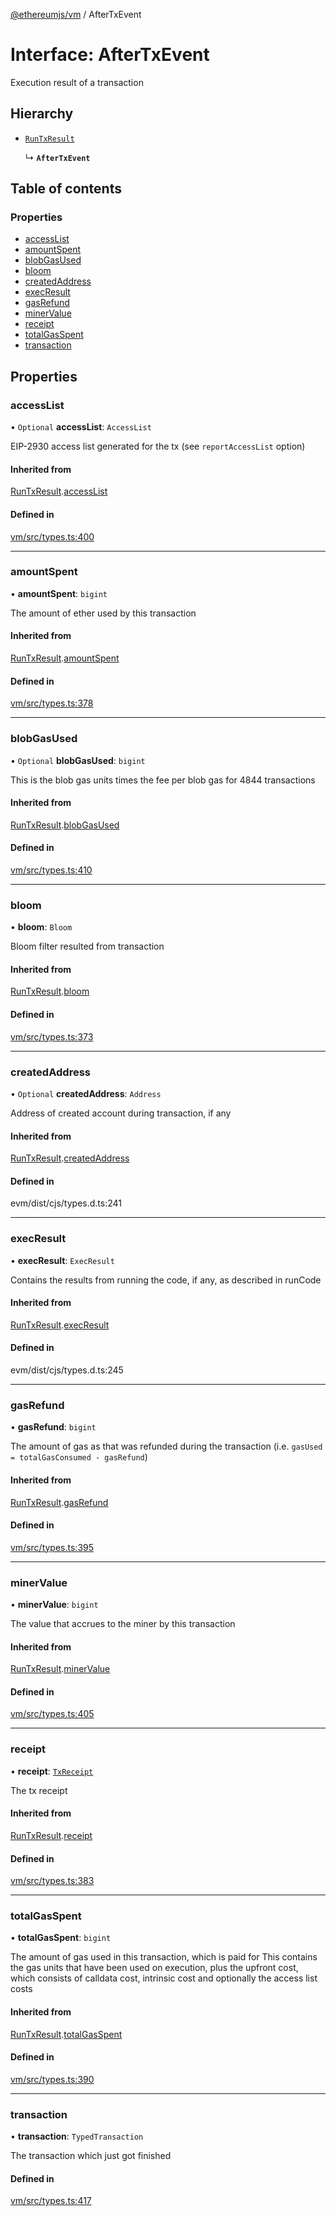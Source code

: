 [@ethereumjs/vm](../README.md) / AfterTxEvent

# Interface: AfterTxEvent

Execution result of a transaction

## Hierarchy

- [`RunTxResult`](RunTxResult.md)

  ↳ **`AfterTxEvent`**

## Table of contents

### Properties

- [accessList](AfterTxEvent.md#accesslist)
- [amountSpent](AfterTxEvent.md#amountspent)
- [blobGasUsed](AfterTxEvent.md#blobgasused)
- [bloom](AfterTxEvent.md#bloom)
- [createdAddress](AfterTxEvent.md#createdaddress)
- [execResult](AfterTxEvent.md#execresult)
- [gasRefund](AfterTxEvent.md#gasrefund)
- [minerValue](AfterTxEvent.md#minervalue)
- [receipt](AfterTxEvent.md#receipt)
- [totalGasSpent](AfterTxEvent.md#totalgasspent)
- [transaction](AfterTxEvent.md#transaction)

## Properties

### accessList

• `Optional` **accessList**: `AccessList`

EIP-2930 access list generated for the tx (see `reportAccessList` option)

#### Inherited from

[RunTxResult](RunTxResult.md).[accessList](RunTxResult.md#accesslist)

#### Defined in

[vm/src/types.ts:400](https://github.com/ethereumjs/ethereumjs-monorepo/blob/master/packages/vm/src/types.ts#L400)

___

### amountSpent

• **amountSpent**: `bigint`

The amount of ether used by this transaction

#### Inherited from

[RunTxResult](RunTxResult.md).[amountSpent](RunTxResult.md#amountspent)

#### Defined in

[vm/src/types.ts:378](https://github.com/ethereumjs/ethereumjs-monorepo/blob/master/packages/vm/src/types.ts#L378)

___

### blobGasUsed

• `Optional` **blobGasUsed**: `bigint`

This is the blob gas units times the fee per blob gas for 4844 transactions

#### Inherited from

[RunTxResult](RunTxResult.md).[blobGasUsed](RunTxResult.md#blobgasused)

#### Defined in

[vm/src/types.ts:410](https://github.com/ethereumjs/ethereumjs-monorepo/blob/master/packages/vm/src/types.ts#L410)

___

### bloom

• **bloom**: `Bloom`

Bloom filter resulted from transaction

#### Inherited from

[RunTxResult](RunTxResult.md).[bloom](RunTxResult.md#bloom)

#### Defined in

[vm/src/types.ts:373](https://github.com/ethereumjs/ethereumjs-monorepo/blob/master/packages/vm/src/types.ts#L373)

___

### createdAddress

• `Optional` **createdAddress**: `Address`

Address of created account during transaction, if any

#### Inherited from

[RunTxResult](RunTxResult.md).[createdAddress](RunTxResult.md#createdaddress)

#### Defined in

evm/dist/cjs/types.d.ts:241

___

### execResult

• **execResult**: `ExecResult`

Contains the results from running the code, if any, as described in runCode

#### Inherited from

[RunTxResult](RunTxResult.md).[execResult](RunTxResult.md#execresult)

#### Defined in

evm/dist/cjs/types.d.ts:245

___

### gasRefund

• **gasRefund**: `bigint`

The amount of gas as that was refunded during the transaction (i.e. `gasUsed = totalGasConsumed - gasRefund`)

#### Inherited from

[RunTxResult](RunTxResult.md).[gasRefund](RunTxResult.md#gasrefund)

#### Defined in

[vm/src/types.ts:395](https://github.com/ethereumjs/ethereumjs-monorepo/blob/master/packages/vm/src/types.ts#L395)

___

### minerValue

• **minerValue**: `bigint`

The value that accrues to the miner by this transaction

#### Inherited from

[RunTxResult](RunTxResult.md).[minerValue](RunTxResult.md#minervalue)

#### Defined in

[vm/src/types.ts:405](https://github.com/ethereumjs/ethereumjs-monorepo/blob/master/packages/vm/src/types.ts#L405)

___

### receipt

• **receipt**: [`TxReceipt`](../README.md#txreceipt)

The tx receipt

#### Inherited from

[RunTxResult](RunTxResult.md).[receipt](RunTxResult.md#receipt)

#### Defined in

[vm/src/types.ts:383](https://github.com/ethereumjs/ethereumjs-monorepo/blob/master/packages/vm/src/types.ts#L383)

___

### totalGasSpent

• **totalGasSpent**: `bigint`

The amount of gas used in this transaction, which is paid for
This contains the gas units that have been used on execution, plus the upfront cost,
which consists of calldata cost, intrinsic cost and optionally the access list costs

#### Inherited from

[RunTxResult](RunTxResult.md).[totalGasSpent](RunTxResult.md#totalgasspent)

#### Defined in

[vm/src/types.ts:390](https://github.com/ethereumjs/ethereumjs-monorepo/blob/master/packages/vm/src/types.ts#L390)

___

### transaction

• **transaction**: `TypedTransaction`

The transaction which just got finished

#### Defined in

[vm/src/types.ts:417](https://github.com/ethereumjs/ethereumjs-monorepo/blob/master/packages/vm/src/types.ts#L417)
